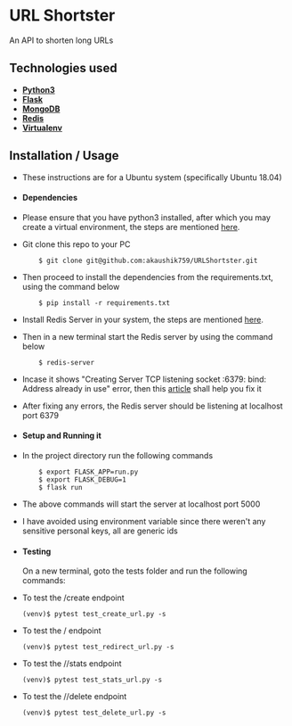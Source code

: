 # URL Shortster
An API to shorten long URLs


## Technologies used
* **[Python3](https://www.python.org/downloads/)**
* **[Flask](flask.pocoo.org/)**
* **[MongoDB](https://www.mongodb.com/try/download/community)** 
* **[Redis](https://redis.io/download)** 
* **[Virtualenv](https://virtualenv.pypa.io/en/stable/)**


## Installation / Usage

* These instructions are for a Ubuntu system (specifically Ubuntu 18.04)

* #### Dependencies
* Please ensure that you have python3 installed, after which you may create a virtual environment, the steps are mentioned [here](https://naysan.ca/2019/08/05/install-python-3-virtualenv-on-ubuntu/).

* Git clone this repo to your PC
    ```
        $ git clone git@github.com:akaushik759/URLShortster.git
    ```

* Then proceed to install the dependencies from the requirements.txt, using the command below
    ```
        $ pip install -r requirements.txt
    ```
* Install Redis Server in your system, the steps are mentioned [here](https://linuxize.com/post/how-to-install-and-configure-redis-on-ubuntu-18-04/).

* Then in a new terminal start the Redis server by using the command below

    ```
        $ redis-server
    ```
* Incase it shows "Creating Server TCP listening socket :6379: bind: Address already in use" error, then this [article](https://stackoverflow.com/a/57087763/7821772) shall help you fix it

* After fixing any errors, the Redis server should be listening at localhost port 6379



* #### Setup and Running it
* In the project directory run the following commands
    ```
        $ export FLASK_APP=run.py
        $ export FLASK_DEBUG=1
        $ flask run
    ```
* The above commands will start the server at localhost port 5000

* I have avoided using environment variable since there weren't any sensitive personal keys, all are generic ids

* #### Testing
    On a new terminal, goto the tests folder and run the following commands:

* To test the /create endpoint
    ```
    (venv)$ pytest test_create_url.py -s
    ```
* To test the /<shortcode> endpoint
    ```
    (venv)$ pytest test_redirect_url.py -s
    ```
* To test the /<shortcode>/stats endpoint
    ```
    (venv)$ pytest test_stats_url.py -s
    ```
* To test the /<shortcode>/delete endpoint
    ```
    (venv)$ pytest test_delete_url.py -s
    ```
